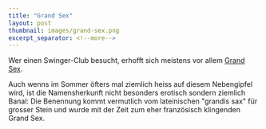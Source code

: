 ```yaml
---
title: "Grand Sex"
layout: post
thumbnail: images/grand-sex.png
excerpt_separator: <!--more-->
---
```


Wer einen Swinger-Club besucht, erhofft sich meistens vor allem [Grand Sex](https://s.geo.admin.ch/a0ccfc46b9).

Auch wenns im Sommer öfters mal ziemlich heiss auf diesem Nebengipfel wird, ist die Namensherkunft nicht besonders erotisch sondern ziemlich Banal: Die Benennung kommt vermutlich vom lateinischen "grandis sax" für grosser Stein und wurde mit der Zeit zum eher französisch klingenden Grand Sex. 
<!--more-->